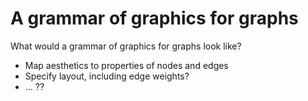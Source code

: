 # A grammar of graphics for graphs

What would a grammar of graphics for graphs look like?

* Map aesthetics to properties of nodes and edges
* Specify layout, including edge weights?
* ... ??